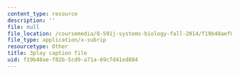 ```yaml
---
content_type: resource
description: ''
file: null
file_location: /coursemedia/8-591j-systems-biology-fall-2014/f19b48aef82b5cd9a71a69c7d41ed884_cT855rpX8bc.vtt
file_type: application/x-subrip
resourcetype: Other
title: 3play caption file
uid: f19b48ae-f82b-5cd9-a71a-69c7d41ed884
---
```

